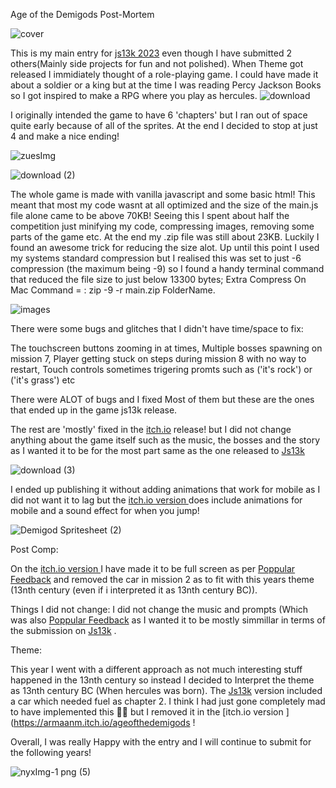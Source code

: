 Age of the Demigods Post-Mortem

![cover](https://github.com/ArmaanMoh/Age-of-The-Demigods/assets/94212438/bbce5e25-2a4b-49ea-a4b7-3510a3f60f6a)

This is my main entry for [js13k 2023](https://js13kgames.com) 
even though I have submitted 2 others(Mainly side projects for fun and not polished).
When Theme got released I immidiately thought of a role-playing game. I could have made it about a soldier or a king 
but at the time I was reading Percy Jackson Books so I got inspired to make a RPG where you play as hercules. 
![download](https://github.com/ArmaanMoh/Age-of-The-Demigods/assets/94212438/2b5558cd-dda8-4672-bc8e-482d149c1a37)

I originally intended the game to have 6 'chapters' but I ran out of space quite early because of all of the sprites.
At the end I decided to stop at just 4 and make a nice ending!

![zuesImg](https://github.com/ArmaanMoh/Age-of-The-Demigods/assets/94212438/31cd0752-6c36-419c-99fc-c2526d42cc4d)


![download (2)](https://github.com/ArmaanMoh/Age-of-The-Demigods/assets/94212438/a40dbe7c-a09f-4aff-8eb0-d178bc05a17b)

The whole game is made with vanilla javascript and some basic html! This meant that most my code wasnt at all optimized
and the size of the main.js file alone came to be above 70KB! Seeing this I spent about half the competition just
minifying my code, compressing images, removing some parts of the game etc. At the end my .zip file was still about 23KB.
Luckily I found an awesome trick for reducing the size alot. Up until this point I used my systems standard compression but 
I realised this was set to just -6 compression (the maximum being -9) so I found a handy terminal command that reduced the file 
size to just below 13300 bytes; Extra Compress On Mac Command = :  zip -9 -r main.zip FolderName. 


![images](https://github.com/ArmaanMoh/Age-of-The-Demigods/assets/94212438/4b117501-d02b-459e-8d08-9bcfefbebe21)



There were some bugs and glitches that I didn't have time/space to fix:

The touchscreen buttons zooming in at times,
Multiple bosses spawning on mission 7,
Player getting stuck on steps during mission 8 with no way to restart,
Touch controls sometimes trigering promts such as ('it's rock') or ('it's grass') etc

There were ALOT of bugs and I fixed Most of them but these are the ones that ended up in the game js13k release.

The rest are 'mostly' fixed in the [itch.io](https://armaanm.itch.io/ageofthedemigods) release!
but I did not change anything about the game itself such as the music, the bosses and the story as 
I wanted it to be for the most part same as the one released to [Js13k](https://js13kgames.com/entries/age-of-the-demigods)

![download (3)](https://github.com/ArmaanMoh/Age-of-The-Demigods/assets/94212438/5e1224f9-e63e-4839-933e-7a6c6f2d4121)



I ended up publishing it without adding animations that work for mobile
as I did not want it to lag but the [itch.io version ](https://armaanm.itch.io/ageofthedemigods)
does include animations for mobile and a sound effect for when you jump!


![Demigod Spritesheet (2)](https://github.com/ArmaanMoh/Age-of-The-Demigods/assets/94212438/5ff06e06-1872-40c3-a157-63ab286da8db)


Post Comp: 

On the [itch.io version ](https://armaanm.itch.io/ageofthedemigods) I have made it to be full screen as per [Poppular Feedback](https://dev.js13kgames.com/2023/games/age-of-the-demigods) and removed the car in mission 2 as to fit with this years theme (13nth century (even if i interpreted it as 13nth century BC)).

Things I did not change: I did not change the music and prompts (Which was also [Poppular Feedback](https://dev.js13kgames.com/2023/games/age-of-the-demigods) as I wanted it to be mostly simmillar in terms of the submission on [Js13k](https://js13kgames.com/entries/age-of-the-demigods) .

Theme:

This year I went with a different approach as not much interesting stuff happened in the 13nth century so instead I decided to Interpret the theme as 13nth century BC (When hercules was born). The [Js13k](https://js13kgames.com/entries/age-of-the-demigods) version included a car which needed fuel as chapter 2. I think I had just gone completely mad to have implemented this 😵‍💫 but I removed it in the [itch.io version ](https://armaanm.itch.io/ageofthedemigods !



Overall, I was really Happy with the entry and I will continue to submit for the  following years!



![nyxImg-1 png (5)](https://github.com/ArmaanMoh/Age-of-The-Demigods/assets/94212438/c7df6402-3d4d-4c88-a6f7-c18d57b04470)

